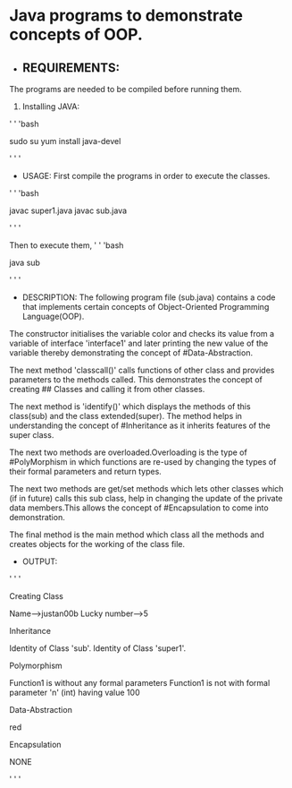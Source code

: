 Java programs to demonstrate concepts of OOP.
==============================================

* ## REQUIREMENTS:
The programs are needed to be compiled before running them.
1. Installing JAVA:

' ' 'bash
<p>sudo su
   yum install java-devel
</p>
' ' '

* USAGE:
First compile the programs in order to execute the classes.

' ' 'bash
<p>javac super1.java
   javac sub.java
</p>
' ' '

Then to execute them,
' ' 'bash
<p>java sub</p>
' ' '

* DESCRIPTION:
The following program file (sub.java) contains a code that implements certain concepts of 
Object-Oriented Programming Language(OOP).

The constructor initialises the variable color and checks its value from a variable of interface 'interface1'
and later printing the new value of the variable thereby demonstrating the concept of #Data-Abstraction.

The next method 'classcall()' calls functions of other class and provides parameters to the methods called.
This demonstrates the concept of creating ## Classes and calling it from other classes.

The next method is 'identify()' which displays the methods of this class(sub) and the class extended(super).
The method helps in understanding the concept of #Inheritance as it inherits features of the super class.

The next two methods are overloaded.Overloading is the type of #PolyMorphism in which functions are re-used by changing
the types of their formal parameters and return types.

The next two methods are get/set methods which lets other classes which (if in future) calls this sub class, help in changing 
the update of the private data members.This allows the concept of #Encapsulation to come into demonstration.

The final method is the main method which class all the methods and creates objects for the working of the class file.

* OUTPUT:

' ' '
<p>
  Creating Class

Name-->justan00b
Lucky number-->5

Inheritance

Identity of Class 'sub'.
Identity of Class 'super1'.

Polymorphism

Function1 is without any formal parameters
Function1 is not with formal parameter 'n' (int) having value 100

Data-Abstraction

red

Encapsulation

NONE


</p>
' ' ' 
